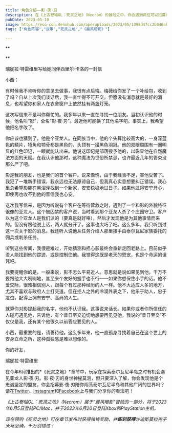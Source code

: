 ```yaml
---
title: 角色介绍——影·夜·刃
description: 在《上古卷轴OL：死灵之地》（Necrom）的冒险之中，你会遇到两位可以招募的新伙伴，其中一位名叫影·夜·刃。来好好了解一下他吧！
pubDate: 2023-05-10
image: https://eso-cdn.denohub.com/ape/uploads/2023/05/1398d47cc2b046aba933b9ebfeabbd86.jpg
tags: ["角色阵容","故事","死灵之地","《晨风暗影》"]

---
```


**

**

瑞妮拉·特雷维里写给她同伴西里尔·卡洛的一封信

小西：

有时候我不肯听你的意见去做事，我很有点后悔。梅薇给你发了一个补给包，收到了吗？自从上次我们谈话后，我一直忙得不可开交。但愿没有消息就是最好的消息，也希望你和家人在农舍窗户上依然挂有两盏灯笼。

这次写信来不是叫你帮忙的。我多年以来一直在寻找一位朋友。当初认识他的时候，他名叫“影”，全名“影·夜·刃”。最近他可能换了其他名字吧。事实上，我希望他把名字改了。

你应该也猜到了，他是个亚龙人。在同族当中，他的个头算比较高大的，一身深蓝色的鳞片，犄角和颚骨都是黑色的，头顶有一撮黑色羽冠。他的双眼周围有一圈明显的红色印记，一眼就能认出来。他说这印记是部落授予他的，以彰显他在自然魔法方面的天赋。在我认识他那时，这种魔法为世俗所禁忌，也许最近几年的管束没那么严了吧。

影是我的朋友，也是我们的首个客户。说来惭愧，由于我经验不足，害他受苦了。我犯了一堆新手错误，我永远也无法原谅自己，但我真心实意想要纠正错误。我心里总希望影能在黑沼泽找到一个新家，安安稳稳地过日子。如果他过得安宁开心，即使再也收不到他的音信我也心安。

这次我写信来，是因为听说有个客户在等待营救之时，遇到了一个和影的外貌特征很像的亚龙人。这个被囚禁的客户说，当时看到那个亚龙人杀了个庄园守卫。客户以为这个亚龙人是我们派的（要真是就好咯），然后才发现他是为其他事情而来的。但没有跟他说上话，两人就分开了。这事也太巧了吧。这么多年，我只听到过这一次关于影的消息。我还听人说他从任务介绍人那里接手由泰尔瓦尼家族委托的佣兵或刺杀任务。

听到这些传闻，我很是难过，开始猜测和担心影最终会重新走回老路上。目前似乎没人能找到他的踪迹，或是控制住他。我觉得这既是老天的恩宠，也是个命运的诅咒吧。

我要提醒你的是，一般来说，影不怎么平易近人。意思就是说如果见到他，千万不要跟他大大咧咧地，甚至来个友好的握手也不行——如果你想保住小手的话。他不爱交际，很难相信别人，跟每个有过那种经历的人一样。他不大适应人多的地方，尤其不喜欢与政府人士打交道。但在拒人之外的冷漠外表之下，他乐于助人，忠于友谊，配得上拥有安宁、高尚的人生。

就算你对影提起我的名字，他也不认识我。这事说来话长。如果你或者你所信任的人碰巧遇见他，告诉他，有个昔日至交迫切地想要再见见他。我说的“昔日至交”不仅仅是我，还有某个他很久以前答应要见的人。

小西，最重要的是，请善待他。这么多年来，他一直孤身寻找着自己在这个世上的安身立命之所，这种孤独感是难以想像的。

你的好友，

瑞妮拉·特雷维里

在今年6月推出的*《死灵之地》*章节中，玩家在探索泰尔瓦尼半岛之时有机会遇见亚龙人影·夜·刃。影·夜·刃的身世神秘莫测，但只要深入了解，你会发现他是个忠诚坚定的盟友。你会招募影·夜·刃陪你闯荡泰尔瓦尼半岛和其他广阔的世界吗？请在[Twitter](https://twitter.com/TESOnline)、[Instagram](https://www.instagram.com/elderscrollsonline/)和[Facebook](https://www.facebook.com/ElderScrollsOnline)上与我们分享你的看法吧！

_《上古卷轴OL：死灵之地》（Necrom）属于“晨风暗影”冒险的一部分，将于2023年6月5日登陆PC/Mac，并于2023年6月20日登陆Xbox和PlayStation主机。_

_现在预购《死灵之地》可在章节发布时获得独特奖励，并**即刻获得**沙迪斯莫拉孢子天马坐骑。千万别错过！_
